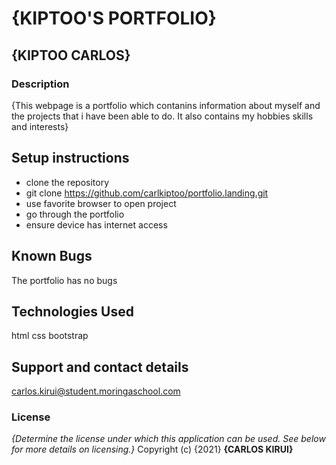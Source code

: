 # {KIPTOO'S PORTFOLIO}
## {KIPTOO CARLOS}
### Description
{This webpage is a portfolio which contanins information about myself and the projects that i have been able to do. It also contains my hobbies skills and interests}
## Setup instructions
* clone the repository
* git clone https://github.com/carlkiptoo/portfolio.landing.git
* use favorite browser to open project
* go through the portfolio
* ensure device has internet access
## Known Bugs
The portfolio has no bugs
## Technologies Used
html
css
bootstrap
## Support and contact details
carlos.kirui@student.moringaschool.com
### License
*{Determine the license under which this application can be used.  See below for more details on licensing.}*
Copyright (c) {2021} **{CARLOS KIRUI}**
